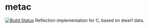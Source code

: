 # metac
[![Build Status](https://travis-ci.org/aodinokov/metac.svg?branch=master)](https://travis-ci.org/aodinokov/metac)
Reflection implementation for C, based on dwarf data.
